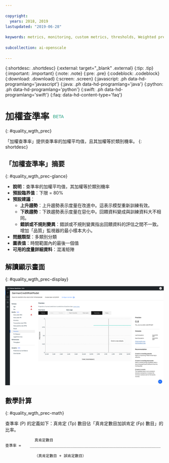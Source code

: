 ```yaml
---

copyright:
  years: 2018, 2019
lastupdated: "2019-06-28"

keywords: metrics, monitoring, custom metrics, thresholds, Weighted precision

subcollection: ai-openscale

---
```


{:shortdesc: .shortdesc}
{:external: target="_blank" .external}
{:tip: .tip}
{:important: .important}
{:note: .note}
{:pre: .pre}
{:codeblock: .codeblock}
{:download: .download}
{:screen: .screen}
{:javascript: .ph data-hd-programlang='javascript'}
{:java: .ph data-hd-programlang='java'}
{:python: .ph data-hd-programlang='python'}
{:swift: .ph data-hd-programlang='swift'}
{:faq: data-hd-content-type='faq'}

# 加權查準率 ![測試版標記](images/beta.png)
{: #quality_wgth_prec}

「加權查準率」提供查準率的加權平均值，且其加權等於類別機率。
{: shortdesc}

## 「加權查準率」摘要
{: #quality_wgth_prec-glance}

- **說明**：查準率的加權平均值，其加權等於類別機率
- **預設臨界值**：下限 = 80%
- **預設建議**：
   - **上升趨勢**：上升趨勢表示度量在改進中。這表示模型重新訓練有效。
   - **下跌趨勢**：下跌趨勢表示度量在惡化中。回饋資料變成與訓練資料大不相同。
   - **錯誤或不規則變異**：錯誤或不規則變異指出回饋資料的評估之間不一致。增加「品質」監視器的最小樣本大小。
- **問題類型**：多類別分類
- **圖表值**：時間範圍內的最後一個值
- **可用的度量詳細資料**：混淆矩陣

## 解讀顯示畫面
{: #quality_wgth_prec-display}

![顯示「加權查準率」圖表。](images/quality-precision.png)

## 數學計算
{: #quality_wgth_prec-math}

查準率 (P) 的定義如下：真肯定 (Tp) 數目佔「真肯定數目加誤肯定 (Fp) 數目」的比率。


```
             真肯定數目
查準率 =    __________________________________________________________

             （真肯定數目 + 誤肯定數目）
```
